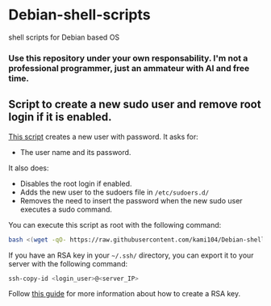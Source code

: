 # Debian-shell-scripts
shell scripts for Debian based OS
### Use this repository under your own responsability. I'm not a professional programmer, just an ammateur with AI and free time.

## Script to create a new sudo user and remove root login if it is enabled.

[This script](setup_user_and_sudo.sh)  creates a new user with password. It asks for:
   - The user name and its password.
  
  It also does:
   - Disables the root login if enabled.
   - Adds the new user to the sudoers file in ``/etc/sudoers.d/``
   - Removes the need to insert the password when the new sudo user executes a sudo command.

You can execute this script as root with the following command:
```bash
bash <(wget -qO- https://raw.githubusercontent.com/kami104/Debian-shell-scripts/refs/heads/main/setup_user_and_sudo.sh)
```
If you have an RSA key in your ``~/.ssh/`` directory, you can export it to your server with the following command:
```bash
ssh-copy-id <login_user>@<server_IP>
```
Follow [this guide](https://raspibolt.org/guide/raspberry-pi/security.html#login-with-ssh-keys) for more information about how to create a RSA key.
